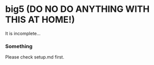 # big5 (DO NO DO ANYTHING WITH THIS AT HOME!)

It is incomplete...

### Something
Please check setup.md first.  
